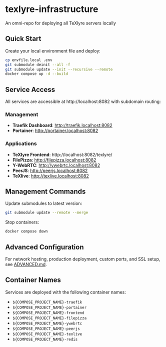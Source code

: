# texlyre-infrastructure

An omni-repo for deploying all TeXlyre servers locally

## Quick Start

Create your local environment file and deploy:

```bash
cp envfile.local .env
git submodule deinit --all -f
git submodule update --init --recursive --remote
docker compose up -d --build
```

## Service Access

All services are accessible at http://localhost:8082 with subdomain routing:

### Management
* **Traefik Dashboard**: http://traefik.localhost:8082
* **Portainer**: http://portainer.localhost:8082

### Applications
* **TeXlyre Frontend**: http://localhost:8082/texlyre/
* **FilePizza**: http://filepizza.localhost:8082
* **Y-WebRTC**: http://ywebrtc.localhost:8082
* **PeerJS**: http://peerjs.localhost:8082
* **TeXlive**: http://texlive.localhost:8082

## Management Commands

Update submodules to latest version:
```bash
git submodule update --remote --merge
```

Stop containers:
```bash
docker compose down
```

## Advanced Configuration

For network hosting, production deployment, custom ports, and SSL setup, see [ADVANCED.md](ADVANCED.md).

## Container Names

Services are deployed with the following container names:
* `${COMPOSE_PROJECT_NAME}-traefik`
* `${COMPOSE_PROJECT_NAME}-portainer`
* `${COMPOSE_PROJECT_NAME}-frontend`
* `${COMPOSE_PROJECT_NAME}-filepizza`
* `${COMPOSE_PROJECT_NAME}-ywebrtc`
* `${COMPOSE_PROJECT_NAME}-peerjs`
* `${COMPOSE_PROJECT_NAME}-texlive`
* `${COMPOSE_PROJECT_NAME}-redis`